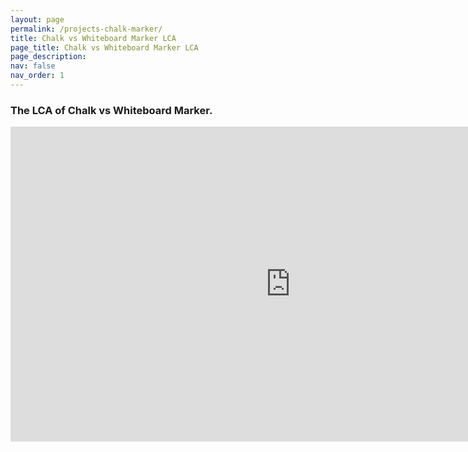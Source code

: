 ```yaml
---
layout: page
permalink: /projects-chalk-marker/
title: Chalk vs Whiteboard Marker LCA
page_title: Chalk vs Whiteboard Marker LCA
page_description:
nav: false
nav_order: 1
---
```


### The LCA of Chalk vs Whiteboard Marker.

<iframe width="896" height="504" src="https://www.youtube.com/embed/k2cm_GfWQpA?si=IDu1IhNHAlP4vS9V" title="YouTube video player" frameborder="0" allow="accelerometer; autoplay; clipboard-write; encrypted-media; gyroscope; picture-in-picture; web-share" referrerpolicy="strict-origin-when-cross-origin" allowfullscreen></iframe>

<!--
<video width="1280" height="720" controls preload="auto">
  <source src="{{ site.baseurl }}/assets/video/Coffee EIOLCA.mp4" type="video/mp4">
  Your browser does not support the video tag.
</video>
-->
